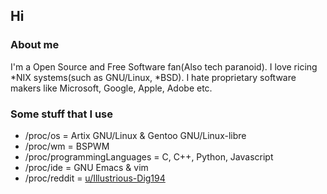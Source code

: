 <h2>Hi</h2>

<h3>About me</h3>

I'm a Open Source and Free Software fan(Also tech paranoid). I love ricing *NIX systems(such as GNU/Linux, *BSD). I hate proprietary software makers like Microsoft, Google, Apple, Adobe etc. 

<h3>Some stuff that I use</h3>

* /proc/os = Artix GNU/Linux & Gentoo GNU/Linux-libre
* /proc/wm = BSPWM
* /proc/programmingLanguages = C, C++, Python, Javascript
* /proc/ide = GNU Emacs & vim
* /proc/reddit = [u/Illustrious-Dig194](www.reddit.com/user/Illustrious-Dig194)

